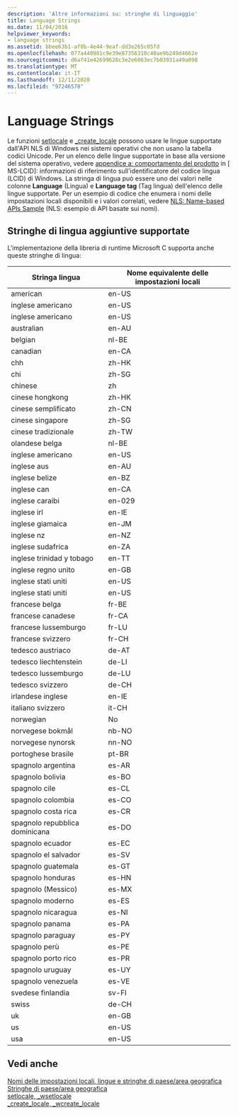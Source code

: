 ```yaml
---
description: 'Altre informazioni su: stringhe di linguaggio'
title: Language Strings
ms.date: 11/04/2016
helpviewer_keywords:
- language strings
ms.assetid: bbee63b1-af0b-4e44-9eaf-dd3e265c05fd
ms.openlocfilehash: 077a440981c9e39e87356310c40ae9b249d4662e
ms.sourcegitcommit: d6af41e42699628c3e2e6063ec7b03931a49a098
ms.translationtype: MT
ms.contentlocale: it-IT
ms.lasthandoff: 12/11/2020
ms.locfileid: "97246578"
---
```

# <a name="language-strings"></a>Language Strings

Le funzioni [setlocale](../c-runtime-library/reference/setlocale-wsetlocale.md) e [_create_locale](../c-runtime-library/reference/create-locale-wcreate-locale.md) possono usare le lingue supportate dall'API NLS di Windows nei sistemi operativi che non usano la tabella codici Unicode. Per un elenco delle lingue supportate in base alla versione del sistema operativo, vedere [appendice a: comportamento del prodotto](/openspecs/windows_protocols/ms-lcid/a9eac961-e77d-41a6-90a5-ce1a8b0cdb9c) in \[ MS-LCID]: informazioni di riferimento sull'identificatore del codice lingua (LCID) di Windows. La stringa di lingua può essere uno dei valori nelle colonne **Language** (Lingua) e **Language tag** (Tag lingua) dell'elenco delle lingue supportate. Per un esempio di codice che enumera i nomi delle impostazioni locali disponibili e i valori correlati, vedere [NLS: Name-based APIs Sample](/windows/win32/intl/nls--name-based-apis-sample) (NLS: esempio di API basate sui nomi).

## <a name="additional-supported-language-strings"></a>Stringhe di lingua aggiuntive supportate

L'implementazione della libreria di runtime Microsoft C supporta anche queste stringhe di lingua:

|Stringa lingua|Nome equivalente delle impostazioni locali|
|---------------------|----------------------------|
|american|en-US|
|inglese americano|en-US|
|inglese americano|en-US|
|australian|en-AU|
|belgian|nl-BE|
|canadian|en-CA|
|chh|zh-HK|
|chi|zh-SG|
|chinese|zh|
|cinese hongkong|zh-HK|
|cinese semplificato|zh-CN|
|cinese singapore|zh-SG|
|cinese tradizionale|zh-TW|
|olandese belga|nl-BE|
|inglese americano|en-US|
|inglese aus|en-AU|
|inglese belize|en-BZ|
|inglese can|en-CA|
|inglese caraibi|en-029|
|inglese irl|en-IE|
|inglese giamaica|en-JM|
|inglese nz|en-NZ|
|inglese sudafrica|en-ZA|
|inglese trinidad y tobago|en-TT|
|inglese regno unito|en-GB|
|inglese stati uniti|en-US|
|inglese stati uniti|en-US|
|francese belga|fr-BE|
|francese canadese|fr-CA|
|francese lussemburgo|fr-LU|
|francese svizzero|fr-CH|
|tedesco austriaco|de-AT|
|tedesco liechtenstein|de-LI|
|tedesco lussemburgo|de-LU|
|tedesco svizzero|de-CH|
|irlandese inglese|en-IE|
|italiano svizzero|it-CH|
|norwegian|No|
|norvegese bokmål|nb-NO|
|norvegese nynorsk|nn-NO|
|portoghese brasile|pt-BR|
|spagnolo argentina|es-AR|
|spagnolo bolivia|es-BO|
|spagnolo cile|es-CL|
|spagnolo colombia|es-CO|
|spagnolo costa rica|es-CR|
|spagnolo repubblica dominicana|es-DO|
|spagnolo ecuador|es-EC|
|spagnolo el salvador|es-SV|
|spagnolo guatemala|es-GT|
|spagnolo honduras|es-HN|
|spagnolo (Messico)|es-MX|
|spagnolo moderno|es-ES|
|spagnolo nicaragua|es-NI|
|spagnolo panama|es-PA|
|spagnolo paraguay|es-PY|
|spagnolo perù|es-PE|
|spagnolo porto rico|es-PR|
|spagnolo uruguay|es-UY|
|spagnolo venezuela|es-VE|
|svedese finlandia|sv-FI|
|swiss|de-CH|
|uk|en-GB|
|us|en-US|
|usa|en-US|

## <a name="see-also"></a>Vedi anche

[Nomi delle impostazioni locali, lingue e stringhe di paese/area geografica](../c-runtime-library/locale-names-languages-and-country-region-strings.md)<br/>
[Stringhe di paese/area geografica](../c-runtime-library/country-region-strings.md)<br/>
[setlocale, _wsetlocale](../c-runtime-library/reference/setlocale-wsetlocale.md)<br/>
[_create_locale, _wcreate_locale](../c-runtime-library/reference/create-locale-wcreate-locale.md)
